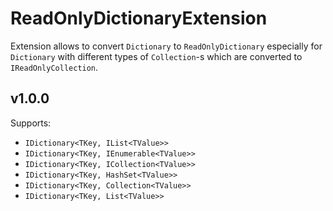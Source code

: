 ﻿# ReadOnlyDictionaryExtension
Extension allows to convert `Dictionary` to `ReadOnlyDictionary` especially for `Dictionary` with different types of `Collection`-s which are converted to `IReadOnlyCollection`.

## v1.0.0
Supports:
* `IDictionary<TKey, IList<TValue>>`
* `IDictionary<TKey, IEnumerable<TValue>>`
* `IDictionary<TKey, ICollection<TValue>>`
* `IDictionary<TKey, HashSet<TValue>>`
* `IDictionary<TKey, Collection<TValue>>`
* `IDictionary<TKey, List<TValue>>`
